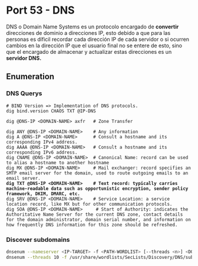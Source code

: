 # Port 53 - DNS

DNS o Domain Name Systems es un protocolo encargado de **convertir** direcciones de dominio a direcciones IP, esto debido a que para las personas es díficil recordar cada dirección IP de cada servidor o si ocurren cambios en la dirección IP que el usuario final no se entere de esto, sino que el encargado de almacenar y actualizar estas direcciones es un **servidor DNS.**



## Enumeration

### DNS Querys

<pre class="language-bash"><code class="lang-bash"># BIND Version => Implementation of DNS protocols.
dig bind.version CHAOS TXT @IP-DNS

dig @DNS-IP &#x3C;DOMAIN-NAME> axfr   # Zone Transfer

dig ANY @DNS-IP &#x3C;DOMAIN-NAME>    # Any information
dig A @DNS-IP &#x3C;DOMAIN-NAME>      # Consult a hostname and its corresponding IPv4 address.
dig AAAA @DNS-IP &#x3C;DOMAIN-NAME>   # Consult a hostname and its corresponding IPv6 address.
dig CNAME @DNS-IP &#x3C;DOMAIN-NAME>  # Canonical Name: record can be used to alias a hostname to another hostname
dig MX @DNS-IP &#x3C;DOMAIN-NAME>     # Mail exchanger: record specifies an SMTP email server for the domain, used to route outgoing emails to an email server.
<strong>dig TXT @DNS-IP &#x3C;DOMAIN-NAME>    # Text record: typically carries machine-readable data such as opportunistic encryption, sender policy framework, DKIM, DMARC, etc.
</strong>dig SRV @DNS-IP &#x3C;DOMAIN-NAME>    # Service Location: a service location record, like MX but for other communication protocols.
dig SOA @DNS-IP &#x3C;DOMAIN-NAME>     # Start of Authority: indicates the Authoritative Name Server for the current DNS zone, contact details for the domain administrator, domain serial number, and information on how frequently DNS information for this zone should be refreshed.
</code></pre>

### Discover subdomains

```bash
dnsenum --nameserver <IP-TARGET> -f <PATH-WORDLIST> [--threads <n>] <DOMAIN>
dnsenum --threads 10 -f /usr/share/wordlists/SecLists/Discovery/DNS/subdomains-top1million-20000.txt --dnsserver 10.10.10.161 htb.local
```




